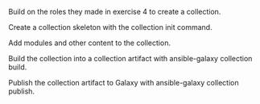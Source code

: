 Build on the roles they made in exercise 4 to create a collection.

Create a collection skeleton with the collection init command.

Add modules and other content to the collection.

Build the collection into a collection artifact with ansible-galaxy collection build.

Publish the collection artifact to Galaxy with ansible-galaxy collection publish.
